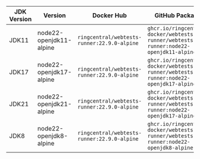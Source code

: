 | JDK Version | Version | Docker Hub | GitHub Package |
|-------------|---------|------------|----------------|
| JDK11 | node22-openjdk11-alpine | `ringcentral/webtests-runner:22.9.0-alpine` | `ghcr.io/ringcentral-docker/webtests-runner/webtests-runner:node22-openjdk11-alpine` |
| JDK17 | node22-openjdk17-alpine | `ringcentral/webtests-runner:22.9.0-alpine` | `ghcr.io/ringcentral-docker/webtests-runner/webtests-runner:node22-openjdk17-alpine` |
| JDK21 | node22-openjdk21-alpine | `ringcentral/webtests-runner:22.9.0-alpine` | `ghcr.io/ringcentral-docker/webtests-runner/webtests-runner:node22-openjdk17-alpine` |
| JDK8 | node22-openjdk8-alpine | `ringcentral/webtests-runner:22.9.0-alpine` | `ghcr.io/ringcentral-docker/webtests-runner/webtests-runner:node22-openjdk8-alpine` |
